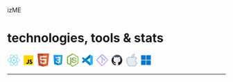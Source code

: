 izME



# technologies, tools & stats

![react logo](Assets/icons8-react-native-30.png)
![js logo](Assets/icons8-javascript-30.png)
![html logo](Assets/icons8-html-5-is-a-software-solution-stack-that-defines-the-properties-and-behaviors-of-web-page-30.png)
![css logo](Assets/icons8-css3-30.png)
![node.js logo](Assets/icons8-node.js-30.png)
![vs code logo](Assets/icons8-visual-studio-code-2019-30.png)
![git logo](Assets/icons8-git-30.png)
![github code logo](Assets/icons8-github-30.png)
![apple logo](Assets/icons8-mac-os-30.png)
![windows logo](Assets/icons8-windows-11-30.png)

<!-- >__.cleanCODE__  
>  &nbsp; __.codeCLEAN__ -->
---
